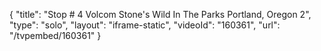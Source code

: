 {
    "title": "Stop # 4 Volcom Stone's Wild In The Parks Portland, Oregon 2",
    "type": "solo",
    "layout": "iframe-static",
    "videoId": "160361",
    "url": "\/tvpembed\/160361"
}